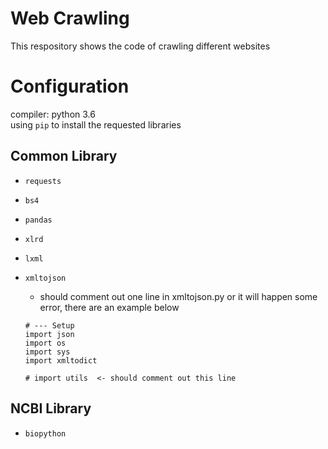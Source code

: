 # Web Crawling
This respository shows the code of crawling different websites

# Configuration
compiler: python 3.6  
using `pip` to install the requested libraries 
## Common Library
- `requests` 
- `bs4`
- `pandas`
- `xlrd`
- `lxml`
- `xmltojson` 
  - should comment out one line in xmltojson.py or it will happen some error, there are an example below 

  ```
  # --- Setup
  import json
  import os
  import sys
  import xmltodict

  # import utils  <- should comment out this line 
  ```
## NCBI Library
- `biopython`
